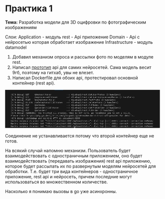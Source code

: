 # Практика 1
**Тема:** Разработка модели для 3D оцифровки по фотографическим изображениям


Слои:
Application - модуль rest - Api приложение
Domain - Api с нейросетью которая обработает изображение
Infrastructure - модуль datamodel 


1. Добавил механизм опроса и рассылки фото по моделям в модуле rest.
2. Написал [прототип](https://github.com/Runedragon-dev/dist_sys/tree/main/src/ModelAPI) api для самих нейросетей. Сама модель весит 9гб, поэтому на гитхаб, увы не влезет.
3. Написал Dockerfile для обоих api, протестировал основной контейнер (rest api).

![Приложение работает.](practice_1_app_work.png)

Соединение не устанавливается потому что второй контейнер еще не готов.

На всякий случай напомню механизм. Пользователь будет взаимодействовать с одностраничным приложением, оно будет взаимодействовать (передавать изображения) rest api приложению, которое будет рассылать их по развернутым моделям нейросетей для обработки. Т.е. будет три вида контейнеров - одностраничное приложение, rest api и нейросеть, причем последние могут использоваться во множественном количестве.

Насколько я понимаю вызовы в go уже асинхронны.

